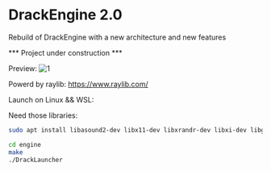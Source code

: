 # DrackEngine 2.0

Rebuild of DrackEngine with a new architecture and new features

*** Project under construction ***

Preview:
![1](https://github.com/dracken24/DrackEngine.v.2.0/assets/github_view_01.png)

Powerd by raylib:
https://www.raylib.com/

Launch on Linux && WSL:

Need those libraries:
```bash
sudo apt install libasound2-dev libx11-dev libxrandr-dev libxi-dev libgl1-mesa-dev libglu1-mesa-dev libxcursor-dev libxinerama-dev libwayland-dev libxkbcommon-dev libxcb-xkb-dev x11-xkb-utils libx11-xcb-dev libxkbcommon-x11-dev
```

```bash
cd engine
make
./DrackLauncher
```
